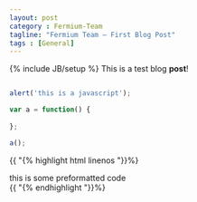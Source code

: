 ```yaml
---
layout: post
category : Fermium-Team
tagline: "Fermium Team – First Blog Post"
tags : [General]
---
```

{% include JB/setup %}
This is a test blog **post**!

``` javascript

alert('this is a javascript');

var a = function() {
	
};

a();

```

{{ "{% highlight html linenos "}}%}
<div>this is some preformatted code</div>
{{ "{% endhighlight "}}%}
